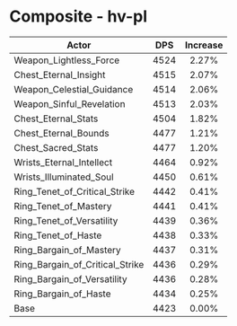 # Composite - hv-pl
| Actor | DPS | Increase |
|---|:---:|:---:|
|Weapon_Lightless_Force|4524|2.27%|
|Chest_Eternal_Insight|4515|2.07%|
|Weapon_Celestial_Guidance|4514|2.06%|
|Weapon_Sinful_Revelation|4513|2.03%|
|Chest_Eternal_Stats|4504|1.82%|
|Chest_Eternal_Bounds|4477|1.21%|
|Chest_Sacred_Stats|4477|1.20%|
|Wrists_Eternal_Intellect|4464|0.92%|
|Wrists_Illuminated_Soul|4450|0.61%|
|Ring_Tenet_of_Critical_Strike|4442|0.41%|
|Ring_Tenet_of_Mastery|4441|0.41%|
|Ring_Tenet_of_Versatility|4439|0.36%|
|Ring_Tenet_of_Haste|4438|0.33%|
|Ring_Bargain_of_Mastery|4437|0.31%|
|Ring_Bargain_of_Critical_Strike|4436|0.29%|
|Ring_Bargain_of_Versatility|4436|0.28%|
|Ring_Bargain_of_Haste|4434|0.25%|
|Base|4423|0.00%|

